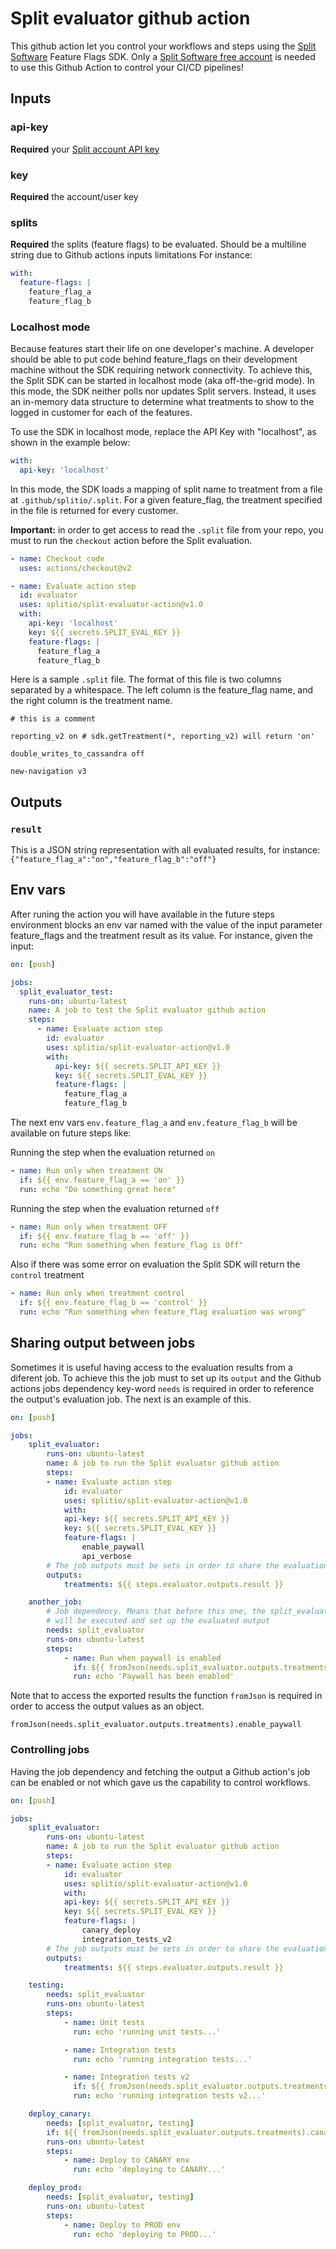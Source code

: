 # Split evaluator github action

This github action let you control your workflows and steps using the [Split Software](https://www.split.io) Feature Flags SDK.
Only a [Split Software free account](https://www.split.io/signup/) is needed to use this Github Action to control your CI/CD pipelines!

## Inputs

### api-key

**Required** your [Split account API key](https://help.split.io/hc/en-us/articles/360019916211)

### key

**Required** the account/user key

### splits

**Required** the splits (feature flags) to be evaluated. Should be a multiline string due to Github actions inputs limitations
For instance:

```yaml
with:
  feature-flags: |
    feature_flag_a
    feature_flag_b
```

### Localhost mode

Because features start their life on one developer's machine. A developer should be able to put code behind feature_flags on their development machine without the SDK requiring network connectivity. To achieve this, the Split SDK can be started in localhost mode (aka off-the-grid mode). In this mode, the SDK neither polls nor updates Split servers. Instead, it uses an in-memory data structure to determine what treatments to show to the logged in customer for each of the features.

To use the SDK in localhost mode, replace the API Key with "localhost", as shown in the example below:

```yaml
with:
  api-key: 'localhost'
```

In this mode, the SDK loads a mapping of split name to treatment from a file at `.github/splitio/.split`. For a given feature_flag, the treatment specified in the file is returned for every customer.

**Important:** in order to get access to read the `.split` file from your repo, you must to run the `checkout` action before the Split evaluation.

```yaml
- name: Checkout code
  uses: actions/checkout@v2

- name: Evaluate action step
  id: evaluator
  uses: splitio/split-evaluator-action@v1.0
  with:
    api-key: 'localhost'
    key: ${{ secrets.SPLIT_EVAL_KEY }}
    feature-flags: |
      feature_flag_a
      feature_flag_b
```

Here is a sample `.split` file. The format of this file is two columns separated by a whitespace. The left column is the feature_flag name, and the right column is the treatment name.

```text
# this is a comment

reporting_v2 on # sdk.getTreatment(*, reporting_v2) will return 'on'

double_writes_to_cassandra off

new-navigation v3
```

## Outputs

### `result`

This is a JSON string representation with all evaluated results, for instance: `{"feature_flag_a":"on","feature_flag_b":"off"}`

## Env vars

After runing the action you will have available in the future steps environment blocks an env var named with the value of the input parameter feature_flags and the treatment result as its value.
For instance, given the input:

```yaml
on: [push]

jobs:
  split_evaluator_test:
    runs-on: ubuntu-latest
    name: A job to test the Split evaluator github action
    steps:
      - name: Evaluate action step
        id: evaluator
        uses: splitio/split-evaluator-action@v1.0
        with:
          api-key: ${{ secrets.SPLIT_API_KEY }}
          key: ${{ secrets.SPLIT_EVAL_KEY }}
          feature-flags: |
            feature_flag_a
            feature_flag_b
```

The next env vars `env.feature_flag_a` and `env.feature_flag_b` will be available on future steps like:

Running the step when the evaluation returned `on`

```yaml
- name: Run only when treatment ON
  if: ${{ env.feature_flag_a == 'on' }}
  run: echo "Do something great here"
```

Running the step when the evaluation returned `off`

```yaml
- name: Run only when treatment OFF
  if: ${{ env.feature_flag_b == 'off' }}
  run: echo "Run something when feature_flag is Off"
```

Also if there was some error on evaluation the Split SDK will return the `control` treatment

```yaml
- name: Run only when treatment control
  if: ${{ env.feature_flag_b == 'control' }}
  run: echo "Run something when feature_flag evaluation was wrong"
```

## Sharing output between jobs

Sometimes it is useful having access to the evaluation results from a diferent job. To achieve this the job must to set up its `output` and the Github actions jobs dependency key-word `needs` is required in order to reference the output's evaluation job. The next is an example of this.

```yaml
on: [push]

jobs:
    split_evaluator:
        runs-on: ubuntu-latest
        name: A job to run the Split evaluator github action
        steps:
        - name: Evaluate action step
            id: evaluator
            uses: splitio/split-evaluator-action@v1.0
            with:
            api-key: ${{ secrets.SPLIT_API_KEY }}
            key: ${{ secrets.SPLIT_EVAL_KEY }}
            feature-flags: |
                enable_paywall
                api_verbose
        # The job outputs must be sets in order to share the evaluation results
        outputs:
            treatments: ${{ steps.evaluator.outputs.result }}

    another_job:
        # Job dependency. Means that before this one, the split_evaluator job
        # will be executed and set up the evaluated output
        needs: split_evaluator
        runs-on: ubuntu-latest
        steps:
            - name: Run when paywall is enabled
              if: ${{ fromJson(needs.split_evaluator.outputs.treatments).enable_paywall == 'on' }}
              run: echo 'Paywall has been enabled'
```

Note that to access the exported results the function `fromJson` is required in order to access the output values as an object.

```
fromJson(needs.split_evaluator.outputs.treatments).enable_paywall
```

### Controlling jobs

Having the job dependency and fetching the output a Github action's job can be enabled or not which gave us the capability to control workflows.

```yaml
on: [push]

jobs:
    split_evaluator:
        runs-on: ubuntu-latest
        name: A job to run the Split evaluator github action
        steps:
        - name: Evaluate action step
            id: evaluator
            uses: splitio/split-evaluator-action@v1.0
            with:
            api-key: ${{ secrets.SPLIT_API_KEY }}
            key: ${{ secrets.SPLIT_EVAL_KEY }}
            feature-flags: |
                canary_deploy
                integration_tests_v2
        # The job outputs must be sets in order to share the evaluation results
        outputs:
            treatments: ${{ steps.evaluator.outputs.result }}

    testing:
        needs: split_evaluator
        runs-on: ubuntu-latest
        steps:
            - name: Unit tests
              run: echo 'running unit tests...'

            - name: Integration tests
              run: echo 'running integration tests...'

            - name: Integration tests v2
              if: ${{ fromJson(needs.split_evaluator.outputs.treatments).integration_tests_v2 == 'on' }}
              run: echo 'running integration tests v2...'

    deploy_canary:
        needs: [split_evaluator, testing]
        if: ${{ fromJson(needs.split_evaluator.outputs.treatments).canary_deploy == 'on' }}
        runs-on: ubuntu-latest
        steps:
            - name: Deploy to CANARY env
              run: echo 'deploying to CANARY...'

    deploy_prod:
        needs: [split_evaluator, testing]
        runs-on: ubuntu-latest
        steps:
            - name: Deploy to PROD env
              run: echo 'deploying to PROD...'
```
